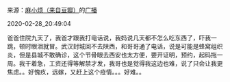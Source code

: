 来源：[麻小烦（来自豆瓣）](https://www.douban.com/people/maxiaofan/)的[广播](https://www.douban.com/people/maxiaofan/status/2838555601/)


2020-02-28_20:49:04


爸爸住院九天了，我爸才跟我打电话说，我妈说几天都不怎么吃东西了，吓我一跳，顿时眼泪就冒。武汉封城回不去陕西，和哥哥通了电话，说是可能是蜂窝组织炎，但是县城不敢确诊，这个节骨眼去西安也太方便，要开证明，预约，起码拖一周。我干着急，工资还得等解禁才发，我哥也是觉得我这边也难，说了只会让我更焦虑。。好愧疚，远嫁，又赶上这个疫情。。。好难。。
